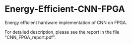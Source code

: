 # Energy-Efficient-CNN-FPGA
Energy efficient hardware implementation of CNN on FPGA.

For detailed description, please see the report in the file "CNN_FPGA_report.pdf".
